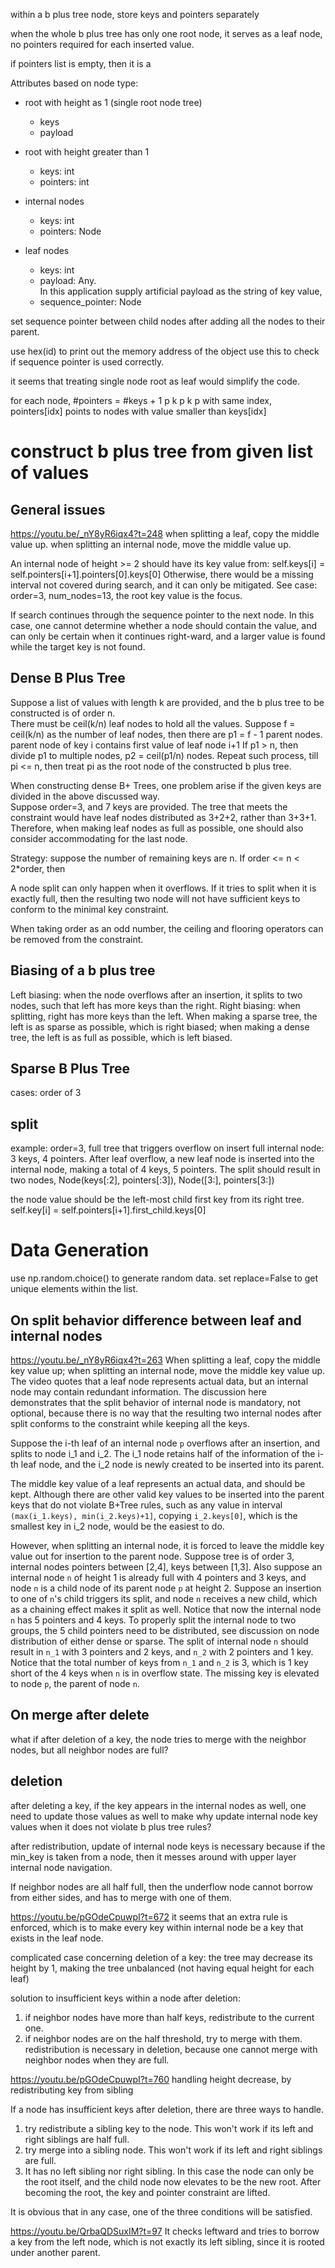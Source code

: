 <!-- Created by Luming on 11/10/2020 2:05 PM -->

within a b plus tree node, store keys and pointers separately

when the whole b plus tree has only one root node, it serves as a leaf node, no pointers required for each inserted value.

if pointers list is empty, then it is a 

Attributes based on node type:
* root with height as 1 (single root node tree)
    * keys
    * payload
    
* root with height greater than 1
    * keys: int
    * pointers: int
    
* internal nodes
    * keys: int
    * pointers: Node

* leaf nodes
    * keys: int
    * payload: Any.  
        In this application supply artificial payload as the string of key value, 
    * sequence_pointer: Node
    
    
set sequence pointer between child nodes after adding all the nodes to their parent.

use hex(id) to print out the memory address of the object
use this to check if sequence pointer is used correctly.

it seems that treating single node root as leaf would simplify the code.

for each node, #pointers = #keys + 1
p k p k p
with same index, pointers[idx] points to nodes with value smaller than keys[idx]

# construct b plus tree from given list of values
## General issues
https://youtu.be/_nY8yR6iqx4?t=248
when splitting a leaf, copy the middle value up.
when splitting an internal node, move the middle value up.


An internal node of height >= 2 should have its key value from: self.keys[i] = self.pointers[i+1].pointers[0].keys[0]
Otherwise, there would be a missing interval not covered during search, and it can only be mitigated. 
See case: order=3, num_nodes=13, the root key value is the focus.
 
If search continues through the sequence pointer to the next node.  In this case, one cannot determine whether 
a node should contain the value, and can only be certain when it continues right-ward, and a larger value is found while
 the target key is not found.
 
## Dense B Plus Tree
Suppose a list of values with length k are provided, and the b plus tree to be constructed is of order n.  
There must be ceil(k/n) leaf nodes to hold all the values.
Suppose f = ceil(k/n) as the number of leaf nodes, then there are p1 = f - 1 parent nodes.
parent node of key i contains first value of leaf node i+1
If p1 > n, then divide p1 to multiple nodes, p2 = ceil(p1/n) nodes.
Repeat such process, till pi <= n, then treat pi as the root node of the constructed b plus tree.

When constructing dense B+ Trees, one problem arise if the given keys are divided in the above discussed way.  
Suppose order=3, and 7 keys are provided.  The tree that meets the constraint would have leaf nodes distributed as 3+2+2, rather than 3+3+1.  Therefore, when making leaf nodes as full as possible, one should also consider accommodating for the last node.     

Strategy: suppose the number of remaining keys are n.  If order <= n < 2*order, then  


A node split can only happen when it overflows.  If it tries to split when it is exactly full, then the resulting two node will not have sufficient keys to conform to the minimal key constraint.

When taking order as an odd number, the ceiling and flooring operators can be removed from the constraint.

## Biasing of a b plus tree
Left biasing: when the node overflows after an insertion, it splits to two nodes, such that left has more keys than the right.
Right biasing: when splitting, right has more keys than the left.
When making a sparse tree, the left is as sparse as possible, which is right biased; 
when making a dense tree, the left is as full as possible, which is left biased.


## Sparse B Plus Tree

cases: 
order of 3

## split
example: order=3, full tree that triggers overflow on insert
full internal node: 3 keys, 4 pointers.  After leaf overflow, a new leaf node is inserted into the internal node,
making a total of 4 keys, 5 pointers.  The split should result in two nodes, Node(keys[:2], pointers[:3]), Node([3:], pointers[3:])

the node value should be the left-most child first key from its right tree.
self.key[i] = self.pointers[i+1].first_child.keys[0]

# Data Generation
use np.random.choice() to generate random data.
set replace=False to get unique elements within the list.

## On split behavior difference between leaf and internal nodes
https://youtu.be/_nY8yR6iqx4?t=263
When splitting a leaf, copy the middle key value up; when splitting an internal node, move the middle key value up.  The video quotes that a leaf node represents actual data, but an internal node may contain redundant information.  The discussion here demonstrates that the split behavior of internal node is mandatory, not optional, because there is no way that the resulting two internal nodes after split conforms to the constraint while keeping all the keys.     

Suppose the i-th leaf of an internal node `p` overflows after an insertion, and splits to node i_1 and i_2.  The i_1 node retains half of the information of the i-th leaf node, and the i_2 node is newly created to be inserted into its parent.   

The middle key value of a leaf represents an actual data, and should be kept.  Although there are other valid key values to be inserted into the parent keys that do not violate B+Tree rules, such as any value in interval `(max(i_1.keys), min(i_2.keys)+1]`, copying `i_2.keys[0]`, which is the smallest key in i_2 node, would be the easiest to do.    

However, when splitting an internal node, it is forced to leave the middle key value out for insertion to the parent node.
Suppose tree is of order 3, internal nodes pointers between [2,4], keys between [1,3].  Also suppose an internal node `n` of height 1 is already full with 4 pointers and 3 keys, and node `n` is a child node of its parent node `p` at height 2.  Suppose an insertion to one of `n`'s child triggers its split, and node `n` receives a new child, which as a chaining effect makes it split as well.  Notice that now the internal node `n` has 5 pointers and 4 keys.  To properly split the internal node to two groups, the 5 child pointers need to be distributed, see discussion on node distribution of either dense or sparse.  The split of internal node `n` should result in `n_1` with 3 pointers and 2 keys, and `n_2` with 2 pointers and 1 key.  Notice that the total number of keys from `n_1` and `n_2` is 3, which is 1 key short of the 4 keys when `n` is in overflow state.  The missing key is elevated to node `p`, the parent of node `n`.   

## On merge after delete
what if after deletion of a key, the node tries to merge with the neighbor nodes, but all neighbor nodes are full?

## deletion
after deleting a key, if the key appears in the internal nodes as well, one need to update those values as well to make 
why update internal node key values when it does not violate b plus tree rules?

after redistribution, update of internal node keys is necessary because if the min_key is taken from a node, then it messes around with upper layer internal node navigation.  

If neighbor nodes are all half full, then the underflow node cannot borrow from either sides, and has to merge with one of them.
 
 
https://youtu.be/pGOdeCpuwpI?t=672
it seems that an extra rule is enforced, which is to make every key within internal node be a key that exists in the leaf node.  

complicated case concerning deletion of a key: 
the tree may decrease its height by 1, making the tree unbalanced (not having equal height for each leaf)

solution to insufficient keys within a node after deletion: 
1. if neighbor nodes have more than half keys, redistribute to the current one.
2. if neighbor nodes are on the half threshold, try to merge with them.  
redistribution is necessary in deletion, because one cannot merge with neighbor nodes when they are full.  

https://youtu.be/pGOdeCpuwpI?t=760
handling height decrease, by redistributing key from sibling

If a node has insufficient keys after deletion, there are three ways to handle.  
1. try redistribute a sibling key to the node.  This won't work if its left and right siblings are half full.
2. try merge into a sibling node.  This won't work if its left and right siblings are full.
3. It has no left sibling nor right sibling.  In this case the node can only be the root itself, and the child node now elevates to be the new root.  After becoming the root, the key and pointer constraint are lifted.  

It is obvious that in any case, one of the three conditions will be satisfied.  

https://youtu.be/QrbaQDSuxIM?t=97
It checks leftward and tries to borrow a key from the left node, which is not exactly its left sibling, since it is rooted under another parent.  